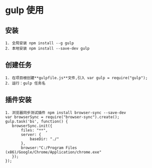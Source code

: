 # gulp 使用
## 安装
	1. 全局安装 npm install --g gulp
	2. 本地安装 npm install --save-dev gulp
## 创建任务
	1. 在项目根创建**gulpfile.js**文件,引入 var gulp = require("gulp");
	2. 运行：gulp 任务名
## 插件安装
	1. 浏览器同步测试插件 npm install browser-sync --save-dev 
	var browserSync = require("browser-sync").create();
	gulp.task('bs', function() {
	   browserSync.init({
	       files: "**",
	       server: {
	           baseDir: "./"
	       },
	       browser:"C:/Program Files (x86)/Google/Chrome/Application/chrome.exe"
	   });
	});